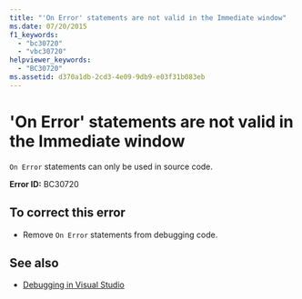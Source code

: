 ```yaml
---
title: "'On Error' statements are not valid in the Immediate window"
ms.date: 07/20/2015
f1_keywords: 
  - "bc30720"
  - "vbc30720"
helpviewer_keywords: 
  - "BC30720"
ms.assetid: d370a1db-2cd3-4e09-9db9-e03f31b083eb
---
```

# 'On Error' statements are not valid in the Immediate window
`On Error` statements can only be used in source code.  
  
 **Error ID:** BC30720  
  
## To correct this error  
  
- Remove `On Error` statements from debugging code.  
  
## See also

- [Debugging in Visual Studio](/visualstudio/debugger/debugger-feature-tour)

